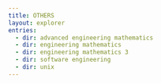 ```yaml
---
title: OTHERS
layout: explorer
entries:
  - dir: advanced engineering mathematics
  - dir: engineering mathematics
  - dir: engineering mathematics 3
  - dir: software engineering
  - dir: unix
---
```

